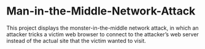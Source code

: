 # Man-in-the-Middle-Network-Attack
This project displays the monster-in-the-middle network attack, in which an attacker tricks a victim web browser to connect to the attacker’s web server instead of the actual site that the victim wanted to visit.
